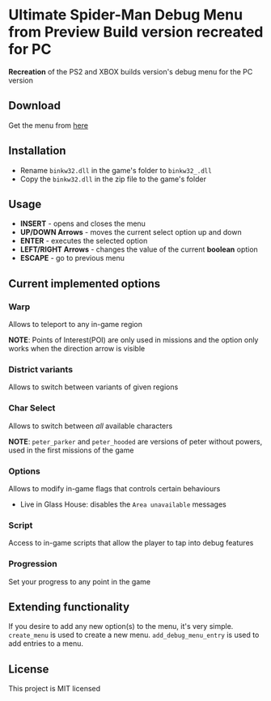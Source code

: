 # Ultimate Spider-Man Debug Menu from Preview Build version recreated for PC



**Recreation** of the PS2 and XBOX builds version's debug menu for the PC version

## Download

Get the menu from [here]([https://github.com/MrUltimateSpiderManMODDER/usm_debug_menu_beta_version/releases/tag/v1])

## Installation

* Rename `binkw32.dll` in the game's folder to `binkw32_.dll`
* Copy the `binkw32.dll` in the zip file to the game's folder

## Usage

* **INSERT** - opens and closes the menu
* **UP/DOWN Arrows** - moves the current select option up and down
* **ENTER** - executes the selected option
* **LEFT/RIGHT Arrows** - changes the value of the current **boolean** option
* **ESCAPE** - go to previous menu

## Current implemented options

### Warp

Allows to teleport to any in-game region

**NOTE**: Points of Interest(POI) are only used in missions and the option only works when the direction arrow is visible 

### District variants

Allows to switch between variants of given regions

### Char Select

Allows to switch between *all* available characters

**NOTE**: `peter_parker` and `peter_hooded` are versions of peter without powers, used in the first missions of the game

### Options

Allows to modify in-game flags that controls certain behaviours

* Live in Glass House: disables the `Area unavailable` messages

### Script

Access to in-game scripts that allow the player to tap into debug features

### Progression

Set your progress to any point in the game

## Extending functionality

If you desire to add any new option(s) to the menu, it's very simple.
`create_menu` is used to create a new menu.
`add_debug_menu_entry` is used to add entries to a menu.


## License

This project is MIT licensed
